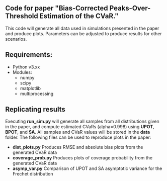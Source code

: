 ## Code for paper "Bias-Corrected Peaks-Over-Threshold Estimation of the CVaR."
This code will generate all data used in simulations presented in the paper and produce plots. Parameters can be adjusted to produce results for other scenarios.

## Requirements:
* Python v3.xx
* Modules:
  * numpy
  * scipy
  * matplotlib
  * multiprocessing

## Replicating results
Executing **run_sim.py** will generate all samples from all distributions given in the paper, and compute estimated CVaRs (alpha=0.998) using **UPOT**, **BPOT**, and **SA**. All samples and CVaR values will be stored in the **data** folder.
The following files can be used to reproduce plots in the paper:
 * **dist_plots.py** Produces RMSE and absolute bias plots from the generated CVaR data
 * **coverage_prob.py** Produces plots of coverage probability from the generated CVaR data
 * **asymp_var.py** Comparison of UPOT and SA asymptotic variance for the Frechet distribution
